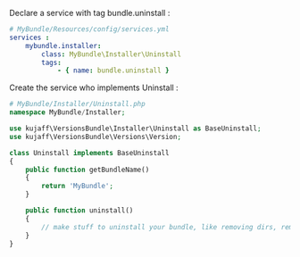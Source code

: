 Declare a service with tag bundle.uninstall :

```yml
# MyBundle/Resources/config/services.yml
services :
    mybundle.installer:
        class: MyBundle\Installer\Uninstall
        tags:
            - { name: bundle.uninstall }
```

Create the service who implements Uninstall :

```php
# MyBundle/Installer/Uninstall.php
namespace MyBundle/Installer;

use kujaff\VersionsBundle\Installer\Uninstall as BaseUninstall;
use kujaff\VersionsBundle\Versions\Version;

class Uninstall implements BaseUninstall
{
    public function getBundleName()
    {
        return 'MyBundle';
    }

    public function uninstall()
    {
        // make stuff to uninstall your bundle, like removing dirs, removing database tables, etc
    }
}
```